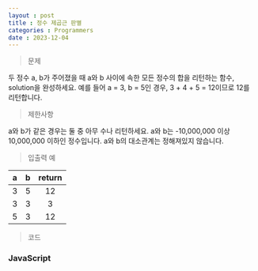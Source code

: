 ```yaml
---
layout : post
title : 정수 제곱근 판별
categories : Programmers
date : 2023-12-04
---
```

> 문제<br>

두 정수 a, b가 주어졌을 때 a와 b 사이에 속한 모든 정수의 합을 리턴하는 함수, solution을 완성하세요.
예를 들어 a = 3, b = 5인 경우, 3 + 4 + 5 = 12이므로 12를 리턴합니다.

> 제한사항<br>

a와 b가 같은 경우는 둘 중 아무 수나 리턴하세요.
a와 b는 -10,000,000 이상 10,000,000 이하인 정수입니다.
a와 b의 대소관계는 정해져있지 않습니다.

> 입출력 예<br>

|a|b|return|
|:--:|:--:|:--:|
|3|5|12|
|3|3|3|
|5|3|12|

> 코드

### JavaScript

<script src="https://gist.github.com/kwontaehoon/fc30172eea32eb6609fd3467b84cbd12.js"></script>